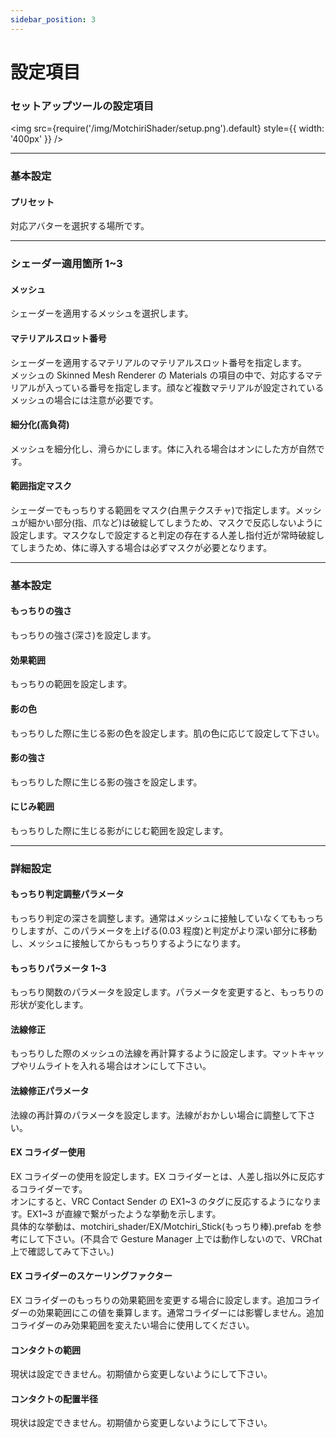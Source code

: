 ```yaml
---
sidebar_position: 3
---
```


# 設定項目

### セットアップツールの設定項目

<img
src={require('/img/MotchiriShader/setup.png').default}
style={{ width: '400px' }}
/>

---

### 基本設定

#### プリセット

対応アバターを選択する場所です。

---

### シェーダー適用箇所 1~3

#### メッシュ

シェーダーを適用するメッシュを選択します。

#### マテリアルスロット番号

シェーダーを適用するマテリアルのマテリアルスロット番号を指定します。  
メッシュの Skinned Mesh Renderer の Materials の項目の中で、対応するマテリアルが入っている番号を指定します。顔など複数マテリアルが設定されているメッシュの場合には注意が必要です。

#### 細分化(高負荷)

メッシュを細分化し、滑らかにします。体に入れる場合はオンにした方が自然です。

#### 範囲指定マスク

シェーダーでもっちりする範囲をマスク(白黒テクスチャ)で指定します。メッシュが細かい部分(指、爪など)は破綻してしまうため、マスクで反応しないように設定します。マスクなしで設定すると判定の存在する人差し指付近が常時破綻してしまうため、体に導入する場合は必ずマスクが必要となります。

---

### 基本設定

#### もっちりの強さ

もっちりの強さ(深さ)を設定します。

#### 効果範囲

もっちりの範囲を設定します。

#### 影の色

もっちりした際に生じる影の色を設定します。肌の色に応じて設定して下さい。

#### 影の強さ

もっちりした際に生じる影の強さを設定します。

#### にじみ範囲

もっちりした際に生じる影がにじむ範囲を設定します。

---

### 詳細設定

#### もっちり判定調整パラメータ

もっちり判定の深さを調整します。通常はメッシュに接触していなくてももっちりしますが、このパラメータを上げる(0.03 程度)と判定がより深い部分に移動し、メッシュに接触してからもっちりするようになります。

#### もっちりパラメータ 1~3

もっちり関数のパラメータを設定します。パラメータを変更すると、もっちりの形状が変化します。

#### 法線修正

もっちりした際のメッシュの法線を再計算するように設定します。マットキャップやリムライトを入れる場合はオンにして下さい。

#### 法線修正パラメータ

法線の再計算のパラメータを設定します。法線がおかしい場合に調整して下さい。

#### EX コライダー使用

EX コライダーの使用を設定します。EX コライダーとは、人差し指以外に反応するコライダーです。  
オンにすると、VRC Contact Sender の EX1~3 のタグに反応するようになります。EX1~3 が直線で繋がったような挙動を示します。  
具体的な挙動は、motchiri_shader/EX/Motchiri_Stick(もっちり棒).prefab を参考にして下さい。(不具合で Gesture Manager 上では動作しないので、VRChat 上で確認してみて下さい。)

#### EX コライダーのスケーリングファクター

EX コライダーのもっちりの効果範囲を変更する場合に設定します。追加コライダーの効果範囲にこの値を乗算します。通常コライダーには影響しません。追加コライダーのみ効果範囲を変えたい場合に使用してください。

#### コンタクトの範囲

現状は設定できません。初期値から変更しないようにして下さい。

#### コンタクトの配置半径

現状は設定できません。初期値から変更しないようにして下さい。
